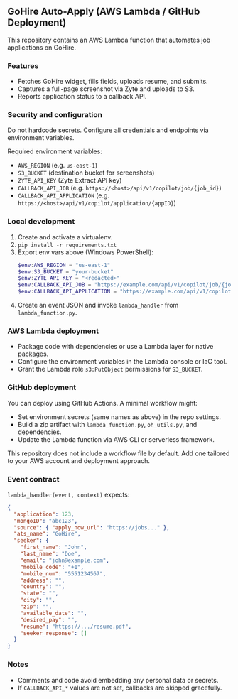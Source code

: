 ## GoHire Auto-Apply (AWS Lambda / GitHub Deployment)

This repository contains an AWS Lambda function that automates job applications on GoHire.

### Features

- Fetches GoHire widget, fills fields, uploads resume, and submits.
- Captures a full-page screenshot via Zyte and uploads to S3.
- Reports application status to a callback API.

### Security and configuration

Do not hardcode secrets. Configure all credentials and endpoints via environment variables.

Required environment variables:

- `AWS_REGION` (e.g. `us-east-1`)
- `S3_BUCKET` (destination bucket for screenshots)
- `ZYTE_API_KEY` (Zyte Extract API key)
- `CALLBACK_API_JOB` (e.g. `https://<host>/api/v1/copilot/job/{job_id}`)
- `CALLBACK_API_APPLICATION` (e.g. `https://<host>/api/v1/copilot/application/{appID}`)

### Local development

1. Create and activate a virtualenv.
2. `pip install -r requirements.txt`
3. Export env vars above (Windows PowerShell):
   ```powershell
   $env:AWS_REGION = "us-east-1"
   $env:S3_BUCKET = "your-bucket"
   $env:ZYTE_API_KEY = "<redacted>"
   $env:CALLBACK_API_JOB = "https://example.com/api/v1/copilot/job/{job_id}"
   $env:CALLBACK_API_APPLICATION = "https://example.com/api/v1/copilot/application/{appID}"
   ```
4. Create an event JSON and invoke `lambda_handler` from `lambda_function.py`.

### AWS Lambda deployment

- Package code with dependencies or use a Lambda layer for native packages.
- Configure the environment variables in the Lambda console or IaC tool.
- Grant the Lambda role `s3:PutObject` permissions for `S3_BUCKET`.

### GitHub deployment

You can deploy using GitHub Actions. A minimal workflow might:

- Set environment secrets (same names as above) in the repo settings.
- Build a zip artifact with `lambda_function.py`, `oh_utils.py`, and dependencies.
- Update the Lambda function via AWS CLI or serverless framework.

This repository does not include a workflow file by default. Add one tailored to your AWS account and deployment approach.

### Event contract

`lambda_handler(event, context)` expects:

```json
{
  "application": 123,
  "mongoID": "abc123",
  "source": { "apply_now_url": "https://jobs..." },
  "ats_name": "GoHire",
  "seeker": {
    "first_name": "John",
    "last_name": "Doe",
    "email": "john@example.com",
    "mobile_code": "+1",
    "mobile_num": "5551234567",
    "address": "",
    "country": "",
    "state": "",
    "city": "",
    "zip": "",
    "available_date": "",
    "desired_pay": "",
    "resume": "https://.../resume.pdf",
    "seeker_response": []
  }
}
```

### Notes

- Comments and code avoid embedding any personal data or secrets.
- If `CALLBACK_API_*` values are not set, callbacks are skipped gracefully.
